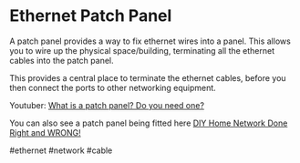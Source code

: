 # Ethernet Patch Panel

A patch panel provides a way to fix ethernet wires into a panel. This allows you to wire up the physical space/building, terminating all the ethernet cables into the patch panel.

This provides a central place to terminate the ethernet cables, before you then connect the ports to other networking equipment.

Youtuber: [What is a patch panel? Do you need one?](https://www.youtube.com/watch?v=lg2oGE02DJE)

You can also see a patch panel being fitted here [DIY Home Network Done Right and WRONG!](https://www.youtube.com/watch?v=LzND7Y8PgaA)

#ethernet
#network
#cable
